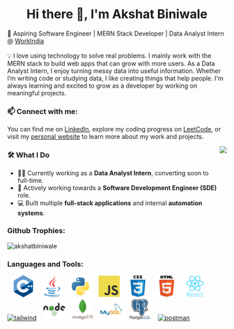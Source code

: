 <h1 align="center">Hi there 👋, I'm Akshat Biniwale</h1>

<p>
  🚀 Aspiring Software Engineer | MERN Stack Developer | Data Analyst Intern @ 
  <a href="https://workindia.in/" target="_blank">WorkIndia</a><br/>
<br/>
  💡 I love using technology to solve real problems. I mainly work with the MERN stack to build web apps that can grow with more users. As a Data Analyst Intern, I enjoy turning messy data into useful information. Whether I’m writing code or studying data, I like creating things that help people. I'm always learning and excited to grow as a developer by working on meaningful projects.
</p>

<h3>📫 Connect with me: </h3>

<p>
  You can find me on <span><a href="https://linkedin.com/in/akshatbiniwale" target="_blank">LinkedIn</a></span>, 
  explore my coding progress on <span><a href="https://www.leetcode.com/akshatbiniwale" target="_blank">LeetCode</a></span>, 
  or visit my <span><a href="https://akshatbiniwale.in/" target="_blank">personal website</a></span> to learn more about my work and projects.
</p>

<image align="right" height="500" src="https://drive.google.com/uc?export=view&id=1Yyqm_nVQXOi3wzx9KAkMqH0ZHEMkV2N3"/>
<h3>🛠️ What I Do</h3>

- 👨‍💻 Currently working as a <strong>Data Analyst Intern</strong>, converting soon to full-time.</li>
- 🔀 Actively working towards a <strong>Software Development Engineer (SDE)</strong> role.</li>
- 💻 Built multiple <strong>full-stack applications</strong> and internal <strong>automation systems</strong>.</li>

<h3 align="left">Github Trophies:</h3>
<p align="left">
  <img src="https://github-profile-trophy.vercel.app/?username=akshatbiniwale&theme=darkhub&margin-w=15&rank=A,B,C&row=2&column=2" alt="akshatbiniwale" />
</p>

<h3 align="left">Languages and Tools:</h3>
<p align="left"> &nbsp;&nbsp; <a href="https://www.w3schools.com/cpp/" target="_blank"
        rel="noreferrer"> <img
            src="https://raw.githubusercontent.com/devicons/devicon/master/icons/cplusplus/cplusplus-original.svg"
            alt="cplusplus" width="50" height="50" /></a> &nbsp;&nbsp; <a href="https://www.java.com" target="_blank"
        rel="noreferrer">
        <img src="https://raw.githubusercontent.com/devicons/devicon/master/icons/java/java-original.svg" alt="java"
            width="50" height="50" /></a> &nbsp;&nbsp; <a href="https://www.python.org"
        target="_blank" rel="noreferrer"> <img
            src="https://raw.githubusercontent.com/devicons/devicon/master/icons/python/python-original.svg"
            alt="python" width="50" height="50" /></a> &nbsp;&nbsp; <a
        href="https://developer.mozilla.org/en-US/docs/Web/JavaScript" target="_blank" rel="noreferrer"> <img
            src="https://raw.githubusercontent.com/devicons/devicon/master/icons/javascript/javascript-original.svg"
            alt="javascript" width="50" height="50" /></a> &nbsp;&nbsp; <a href="https://www.w3schools.com/css/"
        target="_blank" rel="noreferrer"> <img
            src="https://raw.githubusercontent.com/devicons/devicon/master/icons/css3/css3-original-wordmark.svg"
            alt="css3" width="50" height="50" /></a> &nbsp;&nbsp; <a href="https://www.w3.org/html/" target="_blank" rel="noreferrer">
        <img src="https://raw.githubusercontent.com/devicons/devicon/master/icons/html5/html5-original-wordmark.svg"
            alt="html5" width="50" height="50" /></a> &nbsp;&nbsp; <a href="https://reactjs.org/" target="_blank"
        rel="noreferrer">
        <img src="https://raw.githubusercontent.com/devicons/devicon/master/icons/react/react-original-wordmark.svg"
            alt="react" width="50" height="50" /></a> &nbsp;&nbsp; <a href="https://tailwindcss.com/"
        target="_blank" rel="noreferrer"> <img src="https://www.vectorlogo.zone/logos/tailwindcss/tailwindcss-icon.svg"
            alt="tailwind" width="50" height="50" /></a> &nbsp;&nbsp; <a href="https://nodejs.org" target="_blank"
        rel="noreferrer">
        <img src="https://raw.githubusercontent.com/devicons/devicon/master/icons/nodejs/nodejs-original-wordmark.svg"
            alt="nodejs" width="50" height="50" /></a> &nbsp;&nbsp; <a href="https://www.mongodb.com/"
        target="_blank" rel="noreferrer"> <img
            src="https://raw.githubusercontent.com/devicons/devicon/master/icons/mongodb/mongodb-original-wordmark.svg"
            alt="mongodb" width="50" height="50" /></a> &nbsp;&nbsp; <a href="https://www.mysql.com/"
        target="_blank" rel="noreferrer"> <img
            src="https://raw.githubusercontent.com/devicons/devicon/master/icons/mysql/mysql-original-wordmark.svg"
            alt="mysql" width="50" height="50" /></a> &nbsp;&nbsp; <a href="https://www.postgresql.org"
        target="_blank" rel="noreferrer"> <img
            src="https://raw.githubusercontent.com/devicons/devicon/master/icons/postgresql/postgresql-original-wordmark.svg"
            alt="postgresql" width="50" height="50" /></a> &nbsp;&nbsp; <a href="https://postman.com"
        target="_blank" rel="noreferrer"> <img src="https://www.vectorlogo.zone/logos/getpostman/getpostman-icon.svg"
            alt="postman" width="50" height="50" /></a> &nbsp;&nbsp; </p>


